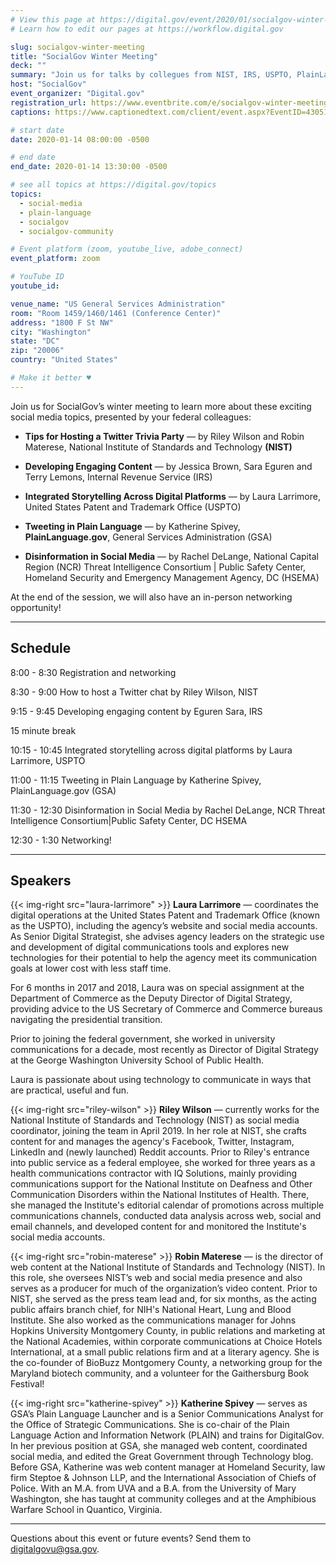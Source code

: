 ```yaml
---
# View this page at https://digital.gov/event/2020/01/socialgov-winter-meeting
# Learn how to edit our pages at https://workflow.digital.gov

slug: socialgov-winter-meeting
title: "SocialGov Winter Meeting"
deck: ""
summary: "Join us for talks by collegues from NIST, IRS, USPTO, PlainLanguage.gov, and DC HSEMA who will speak on the latest social media topics and an opportunity to do some in-person networking. "
host: "SocialGov"
event_organizer: "Digital.gov"
registration_url: https://www.eventbrite.com/e/socialgov-winter-meeting-registration-87685833689
captions: https://www.captionedtext.com/client/event.aspx?EventID=4305155&CustomerID=321

# start date
date: 2020-01-14 08:00:00 -0500

# end date
end_date: 2020-01-14 13:30:00 -0500

# see all topics at https://digital.gov/topics
topics:
  - social-media
  - plain-language
  - socialgov
  - socialgov-community

# Event platform (zoom, youtube_live, adobe_connect)
event_platform: zoom

# YouTube ID
youtube_id:

venue_name: "US General Services Administration"
room: "Room 1459/1460/1461 (Conference Center)"
address: "1800 F St NW"
city: "Washington"
state: "DC"
zip: "20006"
country: "United States"

# Make it better ♥
---
```


Join us for SocialGov’s winter meeting to learn more about these exciting social media topics, presented by your federal colleagues:

-   **Tips for Hosting a Twitter Trivia Party** — by Riley Wilson and Robin Materese, National Institute of Standards and Technology **(NIST)**

-   **Developing Engaging Content**  — by Jessica Brown, Sara Eguren and Terry Lemons,  Internal Revenue Service (IRS)

-   **Integrated Storytelling Across Digital Platforms**  — by Laura Larrimore, United States Patent and Trademark Office (USPTO)

-   **Tweeting in Plain Language**  — by Katherine Spivey, **PlainLanguage.gov**, General Services Administration (GSA)

-   **Disinformation in Social Media**  — by Rachel DeLange, National Capital Region (NCR) Threat Intelligence Consortium | Public Safety Center, Homeland Security and Emergency Management Agency, DC (HSEMA)

At the end of the session, we will also have an in-person networking opportunity!

---

## Schedule

8:00 - 8:30 Registration and networking

8:30 - 9:00 How to host a Twitter chat by Riley Wilson, NIST

9:15 - 9:45 Developing engaging content by Eguren Sara, IRS

15 minute break

10:15 - 10:45 Integrated storytelling across digital platforms by Laura Larrimore, USPTO

11:00 - 11:15 Tweeting in Plain Language by Katherine Spivey, PlainLanguage.gov (GSA)

11:30 - 12:30 Disinformation in Social Media by Rachel DeLange, NCR Threat Intelligence Consortium|Public Safety Center, DC HSEMA

12:30 - 1:30 Networking!

---

## Speakers

{{< img-right src="laura-larrimore" >}}
**Laura Larrimore** — coordinates the digital operations at the United States Patent and Trademark Office (known as the USPTO), including the agency’s website and social media accounts. As Senior Digital Strategist, she advises agency leaders on the strategic use and development of digital communications tools and explores new technologies for their potential to help the agency meet its communication goals at lower cost with less staff time.

For 6 months in 2017 and 2018, Laura was on special assignment at the Department of Commerce as the Deputy Director of Digital Strategy, providing advice to the US Secretary of Commerce and Commerce bureaus navigating the presidential transition.

Prior to joining the federal government, she worked in university communications for a decade, most recently as Director of Digital Strategy at the George Washington University School of Public Health.

Laura is passionate about using technology to communicate in ways that are practical, useful and fun.

{{< img-right src="riley-wilson" >}}
**Riley Wilson** — currently works for the National Institute of Standards and Technology (NIST) as social media coordinator, joining the team in April 2019. In her role at NIST, she crafts content for and manages the agency's Facebook, Twitter, Instagram, LinkedIn and (newly launched) Reddit accounts. Prior to Riley's entrance into public service as a federal employee, she worked for three years as a health communications contractor with IQ Solutions, mainly providing communications support for the National Institute on Deafness and Other Communication Disorders within the National Institutes of Health. There, she managed the Institute's editorial calendar of promotions across multiple communications channels, conducted data analysis across web, social and email channels, and developed content for and monitored the Institute's social media accounts.

{{< img-right src="robin-materese" >}}
**Robin Materese** — is the director of web content at the National Institute of Standards and Technology (NIST). In this role, she oversees NIST’s web and social media presence and also serves as a producer for much of the organization’s video content. Prior to NIST, she served as the press team lead and, for six months, as the acting public affairs branch chief, for NIH's National Heart, Lung and Blood Institute. She also worked as the communications manager for Johns Hopkins University Montgomery County, in public relations and marketing at the National Academies, within corporate communications at Choice Hotels International, at a small public relations firm and at a literary agency. She is the co-founder of BioBuzz Montgomery County, a networking group for the Maryland biotech community, and a volunteer for the Gaithersburg Book Festival!

{{< img-right src="katherine-spivey" >}}
**Katherine Spivey** — serves as GSA’s Plain Language Launcher and is a Senior Communications Analyst for the Office of Strategic Communications. She is co-chair of the Plain Language Action and Information Network (PLAIN) and trains for DigitalGov. In her previous position at GSA, she managed web content, coordinated social media, and edited the Great Government through Technology blog. Before GSA, Katherine was web content manager at Homeland Security, law firm Steptoe & Johnson LLP, and the International Association of Chiefs of Police. With an M.A. from UVA and a B.A. from the University of Mary Washington, she has taught at community colleges and at the Amphibious Warfare School in Quantico, Virginia.

---

Questions about this event or future events? Send them to [digitalgovu@gsa.gov](mailto:digitalgovu@gsa.gov).
